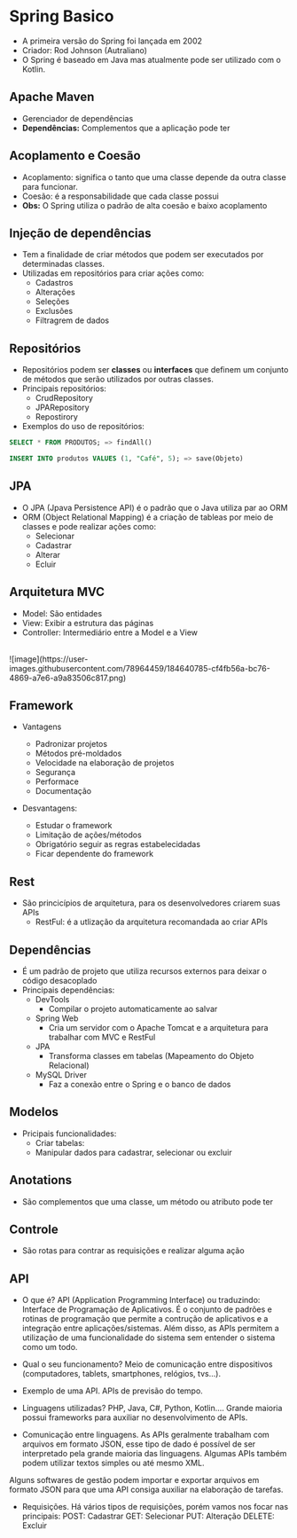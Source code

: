 # Spring Basico
 
 - A primeira versão do Spring foi lançada em 2002
 - Criador: Rod Johnson (Autraliano)
 - O Spring é baseado em Java mas atualmente pode ser utilizado com o Kotlin.
 
 ## Apache Maven
 
 - Gerenciador de dependências
  - **Dependências:** Complementos que a aplicação pode ter

## Acoplamento  e Coesão

- Acoplamento: significa o tanto que uma classe depende da outra classe para funcionar.
- Coesão: é a responsabilidade que cada classe possui
- **Obs:** O Spring utiliza o padrão de alta coesão e baixo acoplamento

## Injeção de dependências

- Tem a finalidade de criar métodos que podem ser executados por determinadas classes.
- Utilizadas em repositórios para criar ações como:
  - Cadastros
  - Alterações
  - Seleções
  - Exclusões
  - Filtragrem de dados
## Repositórios

- Repositórios podem ser **classes** ou **interfaces** que definem um conjunto de métodos que serão utilizados por outras classes.
- Principais repositórios:
  - CrudRepository
  - JPARepository
  - Repostirory
- Exemplos do uso de repositórios:
``` SQL
SELECT * FROM PRODUTOS; => findAll()
``` 
``` SQL
INSERT INTO produtos VALUES (1, "Café", 5); => save(Objeto)
``` 

## JPA
- O JPA (Jpava Persistence API) é o padrão que o Java utiliza par ao ORM
- ORM (Object Relational Mapping) é a criação de tableas por meio de classes e pode realizar ações como: 
  - Selecionar
  - Cadastrar
  - Alterar 
  - Ecluir

## Arquitetura MVC
- Model: São entidades
- View: Exibir a estrutura das páginas
- Controller: Intermediário entre a Model e a View
<br>
![image](https://user-images.githubusercontent.com/78964459/184640785-cf4fb56a-bc76-4869-a7e6-a9a83506c817.png)
<br>

## Framework
- Vantagens
  - Padronizar projetos
  - Métodos pré-moldados
  - Velocidade na elaboração de projetos
  - Segurança
  - Performace
  - Documentação

- Desvantagens: 
  - Estudar o framework
  - Limitação de ações/métodos
  - Obrigatório seguir as regras estabelecidadas
  - Ficar dependente do framework

## Rest
- São princicípios de arquitetura, para os desenvolvedores criarem suas APIs
  - RestFul: é a utlização da arquitetura recomandada ao criar APIs

## Dependências
- É um padrão de projeto que utiliza recursos externos para deixar o código desacoplado
- Principais dependências:
  - DevTools
    - Compilar o projeto automaticamente ao salvar
  - Spring Web
    - Cria um servidor com o Apache Tomcat e a arquitetura para trabalhar com MVC e RestFul
  - JPA
    - Transforma classes em tabelas (Mapeamento do Objeto Relacional)
  - MySQL Driver
    - Faz a conexão entre o Spring e o banco de dados
  
## Modelos
- Pricipais funcionalidades:
  - Criar tabelas:
  - Manipular dados para cadastrar, selecionar ou excluir
  
## Anotations 
- São complementos que uma classe, um método ou atributo pode ter

## Controle
- São rotas para contrar as requisições e realizar alguma ação

## API 

- O que é?
API (Application Programming Interface) ou traduzindo: Interface de Programação de Aplicativos.
É o conjunto de padrões e rotinas de programação que permite a contrução de aplicativos e a 
integração entre aplicações/sistemas.
Além disso, as APIs permitem a utilização de uma funcionalidade do sistema sem entender o sistema como um todo.


- Qual o seu funcionamento?
Meio de comunicação entre dispositivos (computadores, tablets, smartphones, relógios, tvs...).

- Exemplo de uma API.
APIs de previsão do tempo.

- Linguagens utilizadas?
PHP, Java, C#, Python, Kotlin.... Grande maioria possui frameworks para auxiliar no desenvolvimento de APIs.

- Comunicação entre linguagens.
As APIs geralmente trabalham com arquivos em formato JSON, esse tipo de dado é possível de ser interpretado pela grande maioria das linguagens. Algumas APIs também podem utilizar textos simples ou até mesmo XML.

Alguns softwares de gestão podem importar e exportar arquivos em formato JSON para que uma API consiga auxiliar na elaboração de tarefas.

- Requisições.
Há vários tipos de requisições, porém vamos nos focar nas principais:
POST:     Cadastrar
GET:      Selecionar
PUT:      Alteração
DELETE:   Excluir

  
  
  
  
  
  
  
  
  
  
  
  
  
  


